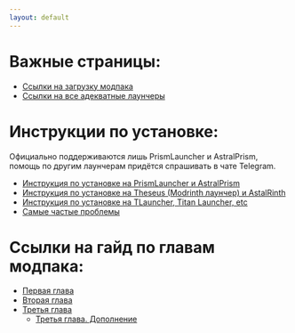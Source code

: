 ```yaml
---
layout: default
---
```


# Важные страницы:

* [Ссылки на загрузку модпака]()
* [Ссылки на все адекватные лаунчеры]()

# Инструкции по установке:

Официально поддерживаются лишь PrismLauncher и AstralPrism, помощь по другим лаунчерам придётся спрашивать в чате Telegram.

* [Инструкция по установке на PrismLauncher и AstralPrism](install_prism)
* [Инструкция по установке на Theseus (Modrinth лаунчер) и AstalRinth](install_mr)
* [Инструкция по установке на TLauncher, Titan Launcher, etc]()
* [Самые частые проблемы]()

# Ссылки на гайд по главам модпака:

- [Первая глава]()
- [Вторая глава]()
- [Третья глава]()
    - [Третья глава. Дополнение]()